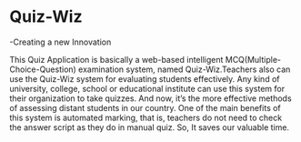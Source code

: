 # Quiz-Wiz
-Creating a new Innovation

This Quiz Application is basically a web-based intelligent MCQ(Multiple-Choice-Question)
examination system, named Quiz-Wiz.Teachers also can use the Quiz-Wiz system for
evaluating students effectively. Any kind of university, college, school or educational institute can use
this system for their organization to take quizzes. And now, it’s the more effective methods of
assessing distant students in our country. One of the main benefits of this system is automated
marking, that is, teachers do not need to check the answer script as they do in manual quiz. So, It
saves our valuable time.
